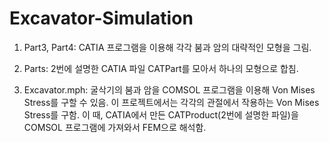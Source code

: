 # Excavator-Simulation

1. Part3, Part4: CATIA 프로그램을 이용해 각각 붐과 암의 대략적인 모형을 그림.

2. Parts: 2번에 설명한 CATIA 파일 CATPart를 모아서 하나의 모형으로 합침.

3. Excavator.mph: 굴삭기의 붐과 암을 COMSOL 프로그램을 이용해 Von Mises Stress를 구할 수 있음. 이 프로젝트에서는 각각의 관절에서 작용하는 Von Mises Stress를 구함.
                  이 때, CATIA에서 만든 CATProduct(2번에 설명한 파일)을 COMSOL 프로그램에 가져와서 FEM으로 해석함.
